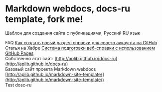 Markdown webdocs, docs-ru template, fork me!
=======
Шаблон для создания сайта с публикациями, Русский RU язык  

FAQ [Как создать новый раздел справки для своего аккаунта на GitHub](http://aplib.github.io/docs-ru/faq#создать-онлайн-справку-на-github)  
Статья на Хабре [Cистема подготовки веб-справки с использованием GitHub Pages](http://habrahabr.ru/post/205364/)  
Собственно этот сайт: [http://aplib.github.io/docs-ru](http://aplib.github.io/docs-ru)  
Базовый сайт проекта Markdown webdocs [http://aplib.github.io/markdown-site-template/](http://aplib.github.io/markdown-site-template/)  
Test dosc-ru
